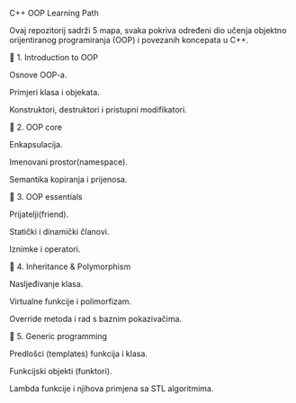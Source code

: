 C++ OOP Learning Path

Ovaj repozitorij sadrži 5 mapa, svaka pokriva određeni dio učenja objektno orijentiranog programiranja (OOP) i povezanih koncepata u C++.

📂 1. Introduction to OOP

Osnove OOP-a.

Primjeri klasa i objekata.

Konstruktori, destruktori i pristupni modifikatori.

📂 2. OOP core

Enkapsulacija.

Imenovani prostor(namespace).

Semantika kopiranja i prijenosa.

📂 3. OOP essentials

Prijatelji(friend).

Statički i dinamički članovi.

Iznimke i operatori.

📂 4. Inheritance & Polymorphism

Nasljeđivanje klasa.

Virtualne funkcije i polimorfizam.

Override metoda i rad s baznim pokazivačima.

📂 5. Generic programming

Predlošci (templates) funkcija i klasa.

Funkcijski objekti (funktori).

Lambda funkcije i njihova primjena sa STL algoritmima.
